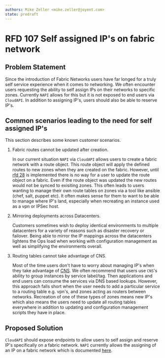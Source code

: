 ```yaml
---
authors: Mike Zeller <mike.zeller@joyent.com>
state: predraft
---
```


<!--
    This Source Code Form is subject to the terms of the Mozilla Public
    License, v. 2.0. If a copy of the MPL was not distributed with this
    file, You can obtain one at http://mozilla.org/MPL/2.0/.
-->

<!--
    Copyright 2017 Joyent
-->

# RFD 107 Self assigned IP's on fabric network

## Problem Statement

Since the introduction of Fabric Networks users have far longed for a truly self service experience when it comes to networking. We often encounter users requesting the ability to self assign IPs on their networks to specific zones. Currently `NAPI` allows for this but it is not exposed to end users via `CloudAPI`. In addition to assigning IP's, users should also be able to reserve IP's.


## Common scenarios leading to the need for self assigned IP's

This section describes some known customer scenarios.

1. Fabric routes cannot be updated after creation.

	In our current situation `NAPI` via `CloudAPI` allows users to create a fabric network with a route object. This route object will apply the defined routes to new zones when they are created on the fabric. However, until [rfd 28](https://github.com/joyent/rfd/blob/master/rfd/0028/README.md) is implemented there is no way for a user to update the route object on a fabric.  Even if the route object was updated the new routes would not be synced to exisiting zones. This often leads to users wanting to manage their own route tables on zones via a tool like ansible (chef, salt, puppet etc). It often makes sense for them to want to be able to manage where IP's land, especially when recreating an instance used as a vpn or IPSec host.

2. Mirroring deployments across Datacenters.

	Customers sometimes wish to deploy identical environments to multiple datacenters for a variety of reasons such as disaster recovery or failover.  Being able to mirror the IP mappings across the datacenters lightens the Ops load when working with configuration management as well as simplifying the environments overall.

3. Routing tables cannot take advantage of CNS.

	Most of the time users don't have to worry about managing IP's when they take advantage of [CNS](https://docs.joyent.com/public-cloud/network/cns). We often recommend that users use `CNS`'s ability to group instances by service label/tag.  Then applications and end users can consume the services via DNS based lookups.  However, this approach falls short when the user needs to add a particular service to a routing table e.g. vpn's, and zones acting as routers between networks. Recreation of one of these types of zones means new IP's which also means the users need to update all routing tables everywhere in addition to updating and configuration management scripts they have in place.

## Proposed Solution

`CloudAPI` should expose endpoints to allow users to self assign and reserve IP's specifically on a fabric network.
`NAPI` currently allows the assigning of an IP on a fabric network which is documented [here](https://github.com/joyent/sdc-napi/blob/master/docs/index.md#createnic-post-nics).
